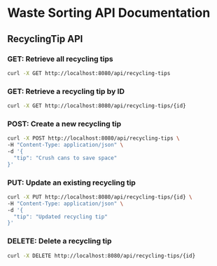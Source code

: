 # Waste Sorting API Documentation

## RecyclingTip API

### GET: Retrieve all recycling tips

```sh
curl -X GET http://localhost:8080/api/recycling-tips
```

### GET: Retrieve a recycling tip by ID
```sh
curl -X GET http://localhost:8080/api/recycling-tips/{id}
```

### POST: Create a new recycling tip
```sh
curl -X POST http://localhost:8080/api/recycling-tips \
-H "Content-Type: application/json" \
-d '{
  "tip": "Crush cans to save space"
}'
```

### PUT: Update an existing recycling tip
```sh
curl -X PUT http://localhost:8080/api/recycling-tips/{id} \
-H "Content-Type: application/json" \
-d '{
  "tip": "Updated recycling tip"
}'
```

### DELETE: Delete a recycling tip
```sh
curl -X DELETE http://localhost:8080/api/recycling-tips/{id}
```